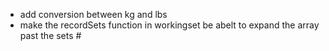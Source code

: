 - add conversion between kg and lbs
- make the recordSets function in workingset be abelt to expand the array past the sets #